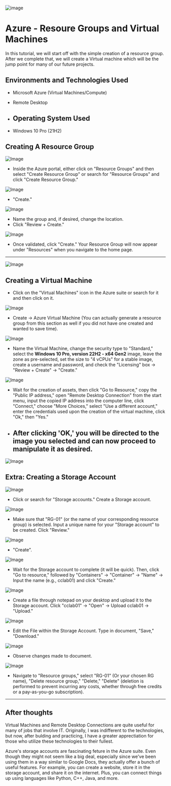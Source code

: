 ![image](https://i.imgur.com/PYyigBm.png)
# Azure - Resoure Groups and Virtual Machines
In this tutorial, we will start off with the simple creation of a resource group. After we complete that, we will create a Virtual machine which will be the jump point for many of our future projects.

## Environments and Technologies Used

- Microsoft Azure (Virtual Machines/Compute)
- Remote Desktop

- ## Operating System Used

- Windows 10 Pro (21H2)

## Creating A Resource Group

![Image](https://i.imgur.com/zKrXdER.png)
- Inside the Azure portal, either click on "Resource Groups" and then select "Create Resource Group" or search for "Resource Groups" and click "Create Resource Group."

![Image](https://i.imgur.com/4mLUDcX.png)

- "Create."

![Image](https://i.imgur.com/43fY5u5.png)

- Name the group and, if desired, change the location.
- Click "Review + Create."

![Image](https://i.imgur.com/KdLYnY9.png)

- Once validated, click "Create." Your Resource Group will now appear under "Resources" when you navigate to the home page.

---

![Image](https://i.imgur.com/8AA7SSs.png)
## Creating a Virtual Machine

- Click on the "Virtual Machines" icon in the Azure suite or search for it and then click on it.

![Image](https://i.imgur.com/aYyifHG.png)

- Create -> Azure Virtual Machine (You can actually generate a resource group from this section as well if you did not have one created and wanted to save time).

![Image](https://i.imgur.com/PiRPi8s.png)

- Name the Virtual Machine, change the security type to "Standard," select the **Windows 10 Pro, version 22H2 - x64 Gen2** image, leave the zone as pre-selected, set the size to "4 vCPUs" for a stable image, create a username and password, and check the "Licensing" box -> "Review + Create" -> "Create."

![Image](https://i.imgur.com/ytULvuV.png)

- Wait for the creation of assets, then click "Go to Resource," copy the "Public IP address," open "Remote Desktop Connection" from the start menu, input the copied IP address into the computer line, click "Connect," choose "More Choices," select "Use a different account," enter the credentials used upon the creation of the virtual machine, click "Ok," then "Yes."

- After clicking 'OK,' you will be directed to the image you selected and can now proceed to manipulate it as desired.
  ---
![Image](https://i.imgur.com/NNXm3Zo.png)
## Extra: Creating a Storage Account 
  
![Image](https://i.imgur.com/19GwokX.png)

- Click or search for "Storage accounts." Create a Storage account.

![Image](https://i.imgur.com/tFQaQ2U.png)

- Make sure that "RG-01" (or the name of your corresponding resource group) is selected. Input a unique name for your "Storage account" to be created. Click "Review."

![Image](https://i.imgur.com/PEEmhiP.png)

- "Create".

![Image](https://i.imgur.com/pkiW79I.png)

- Wait for the Storage account to complete (it will be quick). Then, click "Go to resource," followed by "Containers" -> "Container" -> "Name" -> Input the name (e.g., cclab01) and click "Create."

![Image](https://i.imgur.com/6P5vQGG.png)
- Create a file through notepad on your desktop and upload it to the Storage account. Click "cclab01" -> "Open" -> Upload cclab01 -> "Upload."

![Image](https://i.imgur.com/9TNLD2w.png)
- Edit the File within the Storage Account. Type in document, "Save," "Download."

![image](https://i.imgur.com/0yuhqzw.png)
- Observe changes made to document.


![Image](https://i.imgur.com/e4YRwwz.png)
- Navigate to "Resource groups," select "RG-01" (Or your chosen RG name), "Delete resource group," "Delete," "Delete" (deletion is performed to prevent incurring any costs, whether through free credits or a pay-as-you-go subscription).

---

## After thoughts

Virtual Machines and Remote Desktop Connections are quite useful for many of jobs that involve IT. Originally, I was indifferent to the technologies, but now, after bulding and practicing, I have a greater apprectiation for those who utilize these technologies to their fullest. 

Azure's storage accounts are fascinating feture in the Azure suite. Even though they might not seem like a big deal, especially since we've been using them in a way similar to Google Docs, they actually offer a bunch of useful features. For example, you can create a website, store it in the storage account, and share it on the internet. Plus, you can connect things up using languages like Python, C++, Java, and more.
